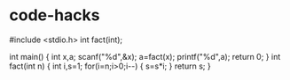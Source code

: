 # code-hacks
#include <stdio.h>
int fact(int);

int main()
{
    int x,a;
    scanf("%d",&x);
    a=fact(x);
    printf("%d",a);
    return 0;
}
int fact(int n)
{
    int i,s=1;
    for(i=n;i>0;i--)
    {
        s=s*i;
    }
    return s;
}
